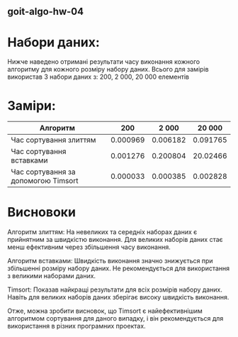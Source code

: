 ## goit-algo-hw-04

# Набори даних:
Нижче наведено отримані результати часу виконання кожного алгоритму для кожного розміру набору даних.
Всього для замірів використав 3 набори даних з: 200, 2 000, 20 000 елементів 

# Заміри:
| Алгоритм                             | 200          | 2 000       | 20 000     |
|--------------------------------------|--------------|-------------|------------|
| Час сортування злиттям               | 0.000969     | 0.006182    | 0.091765   |
| Час сортування вставками             | 0.001276     | 0.200804    | 20.02466   |
| Час сортування за допомогою Timsort  | 0.000033     | 0.000385    | 0.002828   | 


# Висновоки
Алгоритм злиттям:
На невеликих та середніх наборах даних є прийнятним за швидкістю виконання.
Для великих наборів даних стає менш ефективним через збільшення часу виконання.

Алгоритм вставками:
Швидкість виконання значно знижується при збільшенні розміру набору даних.
Не рекомендується для використання з великими наборами даних.

Timsort:
Показав найкращі результати для всіх розмірів набору даних.
Навіть для великих наборів даних зберігає високу швидкість виконання.

Отже, можна зробити висновок, що Timsort є найефективнішим алгоритмом сортування для даного випадку, і він рекомендується для використання в різних програмних проектах.